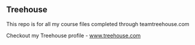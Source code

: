 ## Treehouse

This repo is for all my course files completed through teamtreehouse.com

Checkout my Treehouse profile - www.treehouse.com